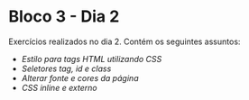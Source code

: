 # Bloco 3 - Dia 2

Exercícios realizados no dia 2.
Contém os seguintes assuntos:

- _Estilo para tags HTML utilizando CSS_
- _Seletores tag, id e class_
- _Alterar fonte e cores da página_
- _CSS inline e externo_
